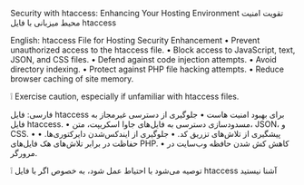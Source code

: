 Security with htaccess: Enhancing Your Hosting Environment
تقویت امنیت محیط میزبانی با فایل htaccess

English:
htaccess File for Hosting Security Enhancement
• Prevent unauthorized access to the htaccess file.
• Block access to JavaScript, text, JSON, and CSS files.
• Defend against code injection attempts.
• Avoid directory indexing.
• Protect against PHP file hacking attempts.
• Reduce browser caching of site memory.

❕ Exercise caution, especially if unfamiliar with htaccess files.

فارسی:
فایل htaccess برای بهبود امنیت هاست
• جلوگیری از دسترسی غیرمجاز به فایل htaccess.
• مسدودسازی دسترسی به فایل‌های جاوا اسکریپت، متن، JSON، و CSS.
• پیشگیری از تلاش‌های تزریق کد.
• جلوگیری از ایندکس‌شدن دایرکتوری‌ها.
• حفاظت در برابر تلاش‌های هک فایل‌های PHP.
• کاهش کش شدن حافظه وب‌سایت در مرورگر.

❕ توصیه می‌شود با احتیاط عمل شود، به خصوص اگر با فایل htaccess آشنا نیستید

